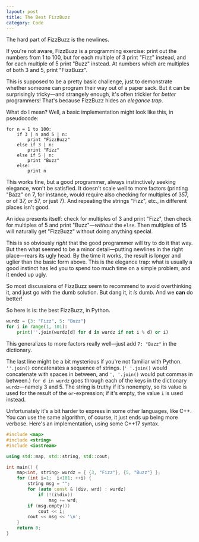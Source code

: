 ```yaml
---
layout: post
title: The Best FizzBuzz
category: Code
---
```


The hard part of FizzBuzz is the newlines.

If you're not aware, FizzBuzz is a programming exercise: print out the numbers from 1 to 100, but for each multiple of 3 print "Fizz" instead, and for each multiple of 5 print "Buzz" instead. At numbers which are multiples of both 3 and 5, print "FizzBuzz".

This is supposed to be a pretty basic challenge, just to demonstrate whether someone can program their way out of a paper sack. But it can be surprisingly tricky—and strangely enough, it's often trickier for _better_ programmers! That's because FizzBuzz hides an _elegance trap_.

What do I mean? Well, a basic implementation might look like this, in pseudocode:

~~~
for n = 1 to 100:
    if 3 | n and 5 | n:
        print "FizzBuzz"
    else if 3 | n:
        print "Fizz"
    else if 5 | n:
        print "Buzz"
    else:
        print n
~~~

This works fine, but a good programmer, always instinctively seeking elegance, won't be satisfied. It doesn't scale well to more factors (printing "Bazz" on 7, for instance, would require also checking for multiples of 3*5*7, or of 3*7, or 5*7, or just 7). And repeating the strings "Fizz", etc., in different places isn't good.

An idea presents itself: check for multiples of 3 and print "Fizz", then check for multiples of 5 and print "Buzz"—_without_ the `else`. Then multiples of 15 will naturally get "FizzBuzz" without doing anything special.

This is so obviously _right_ that the good programmer will try to do it that way. But then what seemed to be a minor detail—putting newlines in the right place—rears its ugly head. By the time it works, the result is longer and uglier than the basic form above. This is the elegance trap: what is usually a good instinct has led you to spend too much time on a simple problem, and it ended up ugly.

So most discussions of FizzBuzz seem to recommend to avoid overthinking it, and just go with the dumb solution. But dang it, it _is_ dumb. And we **can** do better!

So here is is: the best FizzBuzz, in Python.

~~~ python
wurdz = {3: "Fizz", 5: "Buzz"}
for i in range(1, 101):
    print(''.join(wurdz[d] for d in wurdz if not i % d) or i)
~~~

This generalizes to more factors really well—just add `7: "Bazz"` in the dictionary.

The last line might be a bit mysterious if you're not familiar with Python.
`''.join()` concatenates a sequence of strings. (`' '.join()` would concatenate with spaces in
between, and `', '.join()` would put commas in between.)
`for d in wurdz` goes through each of the keys in the dictionary `wurdz`—namely 3 and 5.
The string is truthy if it's nonempty, so its value is used for the result
of the `or`-expression; if it's empty, the value `i` is used instead.

Unfortunately it's a bit harder to express in some other languages, like C++.
You can use the same algorithm, of course, it just ends up being more verbose.
Here's an implementation, using some C++17 syntax.

~~~ C++
#include <map>
#include <string>
#include <iostream>

using std::map, std::string, std::cout;

int main() {
    map<int, string> wurdz = { {3, "Fizz"}, {5, "Buzz"} };
    for (int i=1;  i<101; ++i) {
        string msg = "";
        for (auto const & [div, wrd] : wurdz)
            if (!(i%div))
                msg += wrd;
        if (msg.empty())
            cout << i;
        cout << msg << '\n';
    }
    return 0;
}
~~~
